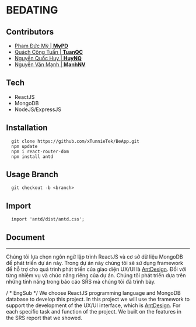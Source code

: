 # BEDATING


## Contributors

 - <a href = "https://www.facebook.com/mynameismy99" >Phạm Đức Mỹ | <b>MyPD</b> </a>
 - <a href = "https://www.facebook.com/FSTunnie" >Quách Công Tuấn | <b>TuanQC</b> </a>
 - <a href = "https://www.facebook.com/NQHNTD" >Nguyễn Quốc Huy | <b>HuyNQ</b> </a>
 - <a href = "https://www.facebook.com/manhchelsea6698" >Nguyễn Văn Mạnh | <b>ManhNV</b> </a>


## Tech
  * ReactJS
  * MongoDB
  * NodeJS/ExpressJS
  
## Installation
      git clone https://github.com/xTunnieTek/BeApp.git
      npm update
      npm i react-router-dom
      npm install antd

## Usage Branch
      git checkout -b <branch>
      

## Import 
      import 'antd/dist/antd.css';

## Document
<hr>
<p>
Chúng tôi lựa chọn ngôn ngữ lập trình ReactJS và cơ sở dữ liệu MongoDB để phát triển dự án này. Trong dự án này chúng tôi sẽ sử dụng framework để hỗ trợ cho quá trình phát triển của giao diện UX/UI là <a href="https://ant.design/">AntDesign</a>. Đối với từng nhiệm vụ và chức năng riêng của dự án. Chúng tôi phát triển dựa trên những tính năng trong báo cáo SRS mà chúng tôi đã trình bày.
 
 / * EngSub */
We choose ReactJS programming language and MongoDB database to develop this project. In this project we will use the framework to support the development of the UX/UI interface, which is <a href="https://ant.design/">AntDesign</a>. For each specific task and function of the project. We built on the features in the SRS report that we showed.
</p>
